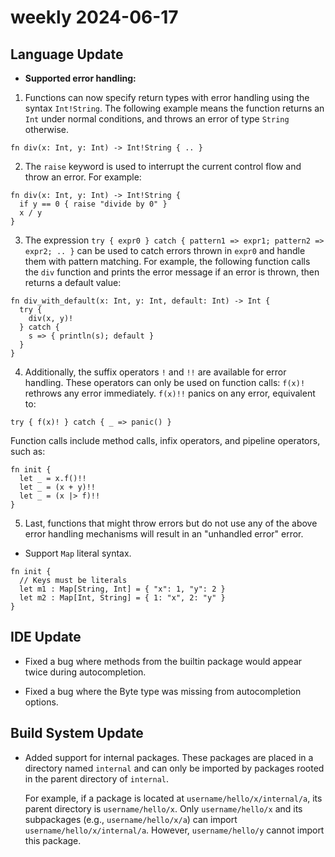 # weekly 2024-06-17

## Language Update

- **Supported error handling:**

1) Functions can now specify return types with error handling using the syntax `Int!String`. The following example means the function returns an `Int` under normal conditions, and throws an error of type `String` otherwise.
```moonbit
fn div(x: Int, y: Int) -> Int!String { .. }
```

2) The `raise` keyword is used to interrupt the current control flow and throw an error. For example:
```moonbit
fn div(x: Int, y: Int) -> Int!String {
  if y == 0 { raise "divide by 0" }
  x / y
}
```

3) The expression `try { expr0 } catch { pattern1 => expr1; pattern2 => expr2; .. }` can be used to catch errors thrown in `expr0` and handle them with pattern matching. For example, the following function calls the `div` function and prints the error message if an error is thrown, then returns a default value:
```moonbit
fn div_with_default(x: Int, y: Int, default: Int) -> Int {
  try {
    div(x, y)!
  } catch {
    s => { println(s); default }
  }
}
```

4) Additionally, the suffix operators `!` and `!!` are available for error handling. These operators can only be used on function calls:
`f(x)!` rethrows any error immediately.
`f(x)!!` panics on any error, equivalent to:
```moonbit
try { f(x)! } catch { _ => panic() }
```
Function calls include method calls, infix operators, and pipeline operators, such as:
```moonbit
fn init {
  let _ = x.f()!!
  let _ = (x + y)!!
  let _ = (x |> f)!!
}
```

5) Last, functions that might throw errors but do not use any of the above error handling mechanisms will result in an "unhandled error" error.

- Support `Map` literal syntax.
```moonbit
fn init {
  // Keys must be literals
  let m1 : Map[String, Int] = { "x": 1, "y": 2 }
  let m2 : Map[Int, String] = { 1: "x", 2: "y" }
}
```

## IDE Update

- Fixed a bug where methods from the builtin package would appear twice during autocompletion.

- Fixed a bug where the Byte type was missing from autocompletion options.

## Build System Update

- Added support for internal packages. These packages are placed in a directory named `internal` and can only be imported by packages rooted in the parent directory of `internal`.

    For example, if a package is located at `username/hello/x/internal/a`, its parent directory is `username/hello/x`. Only `username/hello/x` and its subpackages (e.g., `username/hello/x/a`) can import `username/hello/x/internal/a`. However, `username/hello/y` cannot import this package.